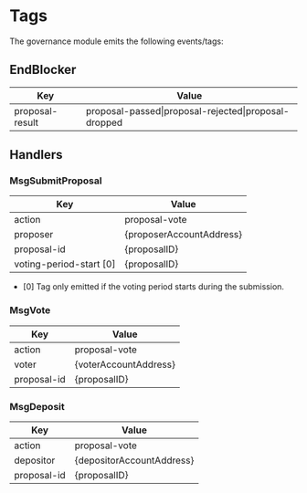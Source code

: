 # Tags

The governance module emits the following events/tags:

## EndBlocker

| Key             | Value                                                |
|-----------------|------------------------------------------------------|
| proposal-result | proposal-passed\|proposal-rejected\|proposal-dropped |

## Handlers

### MsgSubmitProposal

| Key                     | Value                    |
|-------------------------|--------------------------|
| action                  | proposal-vote            |
| proposer                | {proposerAccountAddress} |
| proposal-id             | {proposalID}             |
| voting-period-start [0] | {proposalID}             |

* [0] Tag only emitted if the voting period starts during the submission.

### MsgVote

| Key         | Value                 |
|-------------|-----------------------|
| action      | proposal-vote         |
| voter       | {voterAccountAddress} |
| proposal-id | {proposalID}          |

### MsgDeposit

| Key         | Value                     |
|-------------|---------------------------|
| action      | proposal-vote             |
| depositor   | {depositorAccountAddress} |
| proposal-id | {proposalID}              |
